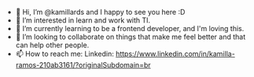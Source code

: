 - 👋 Hi, I’m @kamillards and I happy to see you here :D 
- 👀 I’m interested in learn and work with TI.
- 🌱 I’m currently learning to be a frontend developer, and I'm loving this.
- 💞️ I’m looking to collaborate on things that make me feel better and that can help other people.
- 📫 How to reach me: Linkedin: https://www.linkedin.com/in/kamilla-ramos-210ab3161/?originalSubdomain=br

<!---
kamillards/kamillards is a ✨ special ✨ repository because its `README.md` (this file) appears on your GitHub profile.
You can click the Preview link to take a look at your changes.
--->
